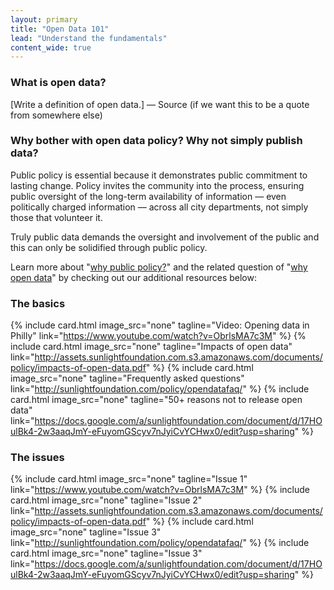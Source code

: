 ```yaml
---
layout: primary
title: "Open Data 101"
lead: "Understand the fundamentals"
content_wide: true
---
```


### What is open data?

<div class="testimonial-blockquote">
[Write a definition of open data.]
<span>— Source (if we want this to be a quote from somewhere else)</span>
</div>

### Why bother with open data policy? Why not simply publish data?

Public policy is essential because it demonstrates public commitment to lasting change. Policy invites the community into the process, ensuring public oversight of the long-term availability of information — even politically charged information — across all city departments, not simply those that volunteer it.

Truly public data demands the oversight and involvement of the public and this can only be solidified through public policy.

Learn more about "[why public policy?](http://sunlightfoundation.com/blog/2015/10/01/why-should-cities-have-an-open-data-policy/)" and the related question of "[why open data](http://sunlightfoundation.com/blog/tag/why-open-data/)" by checking out our additional resources below:

### The basics

{% include card.html
 image_src="none"
 tagline="Video: Opening data in Philly"
 link="https://www.youtube.com/watch?v=ObrlsMA7c3M"
%}
{% include card.html
 image_src="none"
 tagline="Impacts of open data"
 link="http://assets.sunlightfoundation.com.s3.amazonaws.com/documents/policy/impacts-of-open-data.pdf"
%}
{% include card.html
 image_src="none"
 tagline="Frequently asked questions"
 link="http://sunlightfoundation.com/policy/opendatafaq/"
%}
{% include card.html
 image_src="none"
 tagline="50+ reasons not to release open data"
 link="https://docs.google.com/a/sunlightfoundation.com/document/d/17HOulBk4-2w3aaqJmY-eFuyomGScyv7nJyiCvYCHwx0/edit?usp=sharing"
%}

### The issues

{% include card.html
 image_src="none"
 tagline="Issue 1"
 link="https://www.youtube.com/watch?v=ObrlsMA7c3M"
%}
{% include card.html
 image_src="none"
 tagline="Issue 2"
 link="http://assets.sunlightfoundation.com.s3.amazonaws.com/documents/policy/impacts-of-open-data.pdf"
%}
{% include card.html
 image_src="none"
 tagline="Issue 3"
 link="http://sunlightfoundation.com/policy/opendatafaq/"
%}
{% include card.html
 image_src="none"
 tagline="Issue 3"
 link="https://docs.google.com/a/sunlightfoundation.com/document/d/17HOulBk4-2w3aaqJmY-eFuyomGScyv7nJyiCvYCHwx0/edit?usp=sharing"
%}

<!--
- [Video: Opening data in Philly](https://www.youtube.com/watch?v=ObrlsMA7c3M)
- [Impacts of open data](http://assets.sunlightfoundation.com.s3.amazonaws.com/documents/policy/impacts-of-open-data.pdf)
- [Frequently asked questions](http://sunlightfoundation.com/policy/opendatafaq/)
- [50+ reasons not to release open data](https://docs.google.com/a/sunlightfoundation.com/document/d/17HOulBk4-2w3aaqJmY-eFuyomGScyv7nJyiCvYCHwx0/edit?usp=sharing)
- Issue Briefing: Metadata
- Issue Briefing: 311 data
- [list out all of the issue briefings]
-->
